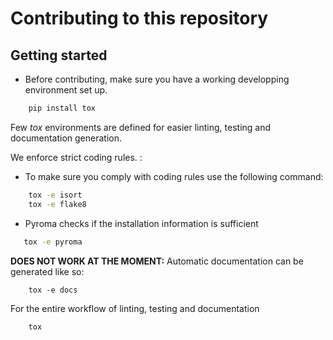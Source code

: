 # Contributing to this repository

## Getting started
- Before contributing, make sure you have a working developping environment set up.
```bash
    pip install tox
```
Few *tox* environments are defined for easier linting, testing and documentation generation.

We enforce strict coding rules. :
 - To make sure you comply with coding rules use the following command:
```bash
    tox -e isort
    tox -e flake8
```
 - Pyroma checks if the installation information is sufficient 
 ```bash
    tox -e pyroma
```

**DOES NOT WORK AT THE MOMENT:**
Automatic documentation can be generated like so:
```
    tox -e docs
```

For the entire workflow of linting, testing and documentation
```
    tox
```